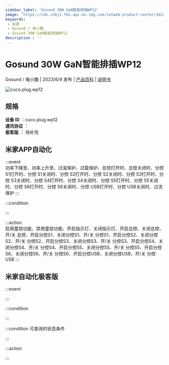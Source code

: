 ```yaml
---
sidebar_label: 'Gosund 30W GaN智能排插WP12'
image: 'https://cdn.cnbj1.fds.api.mi-img.com/iotweb-product-center/3d1aca750e8b97795b3016b83c3b3633_1681711554564.png?GalaxyAccessKeyId=AKVGLQWBOVIRQ3XLEW&Expires=9223372036854775807&Signature=f67PGttPk2ngQ1WAY949bC9qKUA='
keywords: 
 - 米家
 - Gosund / 电小酷
 - Gosund 30W GaN智能排插WP12
description : ''
---
```

# Gosund 30W GaN智能排插WP12

Gosund / 电小酷 | 2023/6/9 发布 | [产品百科](https://home.mi.com/webapp/content/baike/product/index.html?model=cuco.plug.wp12/) | [说明书](https://home.mi.com/views/introduction.html?model=cuco.plug.wp12&region=cn)

![cuco.plug.wp12](https://cdn.cnbj1.fds.api.mi-img.com/iotweb-product-center/3d1aca750e8b97795b3016b83c3b3633_1681711554564.png?GalaxyAccessKeyId=AKVGLQWBOVIRQ3XLEW&Expires=9223372036854775807&Signature=f67PGttPk2ngQ1WAY949bC9qKUA=)

## 规格  
> 
**设备 ID** ：cuco.plug.wp12  
**通讯协议** ：  
**极客版**  ： 待补充 


## 米家APP自动化  

:::event  
功率下降至、功率上升至、过温保护、过载保护、总控打开时、总控关闭时、分控 S1打开时、分控 S1关闭时、分控 S2打开时、分控 S2关闭时、分控 S3打开时、分控 S3关闭时、分控 S4打开时、分控 S4关闭时、分控 S5打开时、分控 S5关闭时、分控 S6打开时、分控 S6关闭时、分控 USB打开时、分控 USB关闭时、过流保护
:::

:::condition  

:::

:::action   
启用童锁功能、禁用童锁功能、开启指示灯、关闭指示灯、开启总控、关闭总控、开/关 总控、开启分控S1、关闭分控S1、开/关 分控S1、开启分控S2、关闭分控S2、开/关 分控S2、开启分控S3、关闭分控S3、开/关 分控S3、开启分控S4、关闭分控S4、开/关 分控S4、开启分控S5、关闭分控S5、开/关 分控S5、开启分控S6、关闭分控S6、开/关 分控S6、开启分控USB、关闭分控USB、开/关 分控USB
:::

## 米家自动化极客版  

:::event  

:::

:::condition  

:::

:::condition 可查询的状态条件  

:::

:::action  

:::

        

